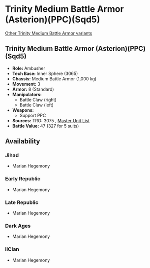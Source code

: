 # Trinity Medium Battle Armor (Asterion)(PPC)(Sqd5) 

[Other Trinity Medium Battle Armor variants](../trinity_medium_battle_armor.md) 

## Trinity Medium Battle Armor (Asterion)(PPC)(Sqd5) 

- **Role:** Ambusher 
- **Tech Base:** Inner Sphere (3065) 
- **Chassis:** Medium Battle Armor (1,000 kg) 
- **Movement:** 3 
- **Armor:** 8 (Standard) 
- **Manipulators:** 
  - Battle Claw (right) 
  - Battle Claw (left) 
- **Weapons:** 
  - Support PPC 
- **Sources:** TRO: 3075 , [Master Unit List](http://masterunitlist.info/Unit/Details/8694) 
- **Battle Value:** 47 (327 for 5 suits) 

## Availability 

### Jihad 

- Marian Hegemony 

### Early Republic 

- Marian Hegemony 

### Late Republic 

- Marian Hegemony 

### Dark Ages 

- Marian Hegemony 

### ilClan 

- Marian Hegemony 


